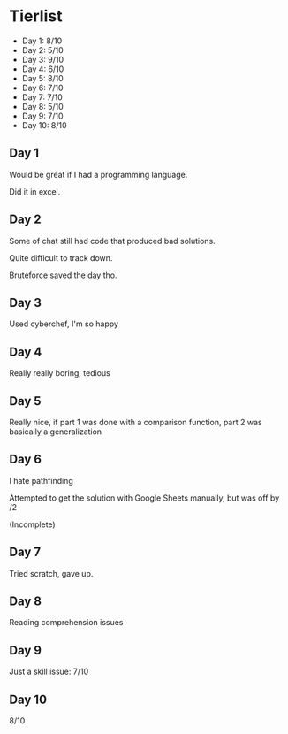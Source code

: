 # Tierlist

- Day 1: 8/10
- Day 2: 5/10
- Day 3: 9/10
- Day 4: 6/10
- Day 5: 8/10
- Day 6: 7/10
- Day 7: 7/10
- Day 8: 5/10
- Day 9: 7/10
- Day 10: 8/10

## Day 1

Would be great if I had a programming language.

Did it in excel.

## Day 2

Some of chat still had code that produced bad solutions.

Quite difficult to track down.

Bruteforce saved the day tho.

## Day 3

Used cyberchef, I'm so happy

## Day 4

Really really boring, tedious

## Day 5

Really nice, if part 1 was done with a comparison function, part 2 was basically a generalization

## Day 6

I hate pathfinding

Attempted to get the solution with Google Sheets manually, but was off by /2

(Incomplete)

## Day 7

Tried scratch, gave up.

## Day 8

Reading comprehension issues

## Day 9

Just a skill issue: 7/10

## Day 10

8/10
